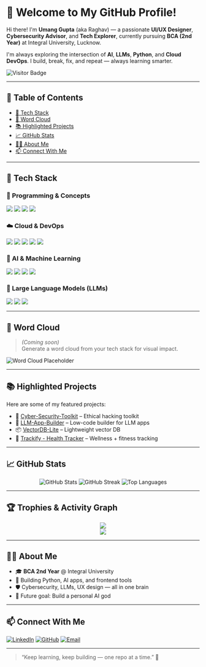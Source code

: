 # 👋 Welcome to My GitHub Profile!

Hi there! I'm **Umang Gupta** (aka Raghav) — a passionate **UI/UX Designer**, **Cybersecurity Advisor**, and **Tech Explorer**, currently pursuing **BCA (2nd Year)** at Integral University, Lucknow.

I'm always exploring the intersection of **AI**, **LLMs**, **Python**, and **Cloud DevOps**. I build, break, fix, and repeat — always learning smarter.

![Visitor Badge](https://komarev.com/ghpvc/?username=mini-page&style=flat-square&color=blue)

---

## 📌 Table of Contents

- [🚀 Tech Stack](#-tech-stack)
- [🧠 Word Cloud](#-word-cloud)
- [📚 Highlighted Projects](#-highlighted-projects)
- [📈 GitHub Stats](#-github-stats)
- [🧑‍💻 About Me](#-about-me)
- [📫 Connect With Me](#-connect-with-me)

---

## 🚀 Tech Stack

### 🧠 Programming & Concepts
<div align="left">
  <img src="https://img.shields.io/badge/Python-3776AB?style=flat&logo=python&logoColor=white"/>
  <img src="https://img.shields.io/badge/Flask-000000?style=flat&logo=flask&logoColor=white"/>
  <img src="https://img.shields.io/badge/SQL-4479A1?style=flat&logo=mysql&logoColor=white"/>
  <img src="https://img.shields.io/badge/VectorDB-005571?style=flat&logo=redis&logoColor=white"/>
</div>

### ☁️ Cloud & DevOps
<div align="left">
  <img src="https://img.shields.io/badge/AWS-232F3E?style=flat&logo=amazonaws&logoColor=white"/>
  <img src="https://img.shields.io/badge/GoogleCloud-4285F4?style=flat&logo=googlecloud&logoColor=white"/>
  <img src="https://img.shields.io/badge/Azure-0078D4?style=flat&logo=microsoftazure&logoColor=white"/>
  <img src="https://img.shields.io/badge/Docker-2496ED?style=flat&logo=docker&logoColor=white"/>
  <img src="https://img.shields.io/badge/Kubernetes-326CE5?style=flat&logo=kubernetes&logoColor=white"/>
</div>

### 🤖 AI & Machine Learning
<div align="left">
  <img src="https://img.shields.io/badge/Machine%20Learning-FF6F00?style=flat&logo=scikitlearn&logoColor=white"/>
  <img src="https://img.shields.io/badge/DeepLearning-8A2BE2?style=flat&logo=deeplearning.ai&logoColor=white"/>
  <img src="https://img.shields.io/badge/TensorFlow-FF6F00?style=flat&logo=tensorflow&logoColor=white"/>
  <img src="https://img.shields.io/badge/PyTorch-EE4C2C?style=flat&logo=pytorch&logoColor=white"/>
</div>

### 🧠 Large Language Models (LLMs)
<div align="left">
  <img src="https://img.shields.io/badge/GPT-005571?style=flat&logo=openai&logoColor=white"/>
  <img src="https://img.shields.io/badge/BERT-1F425F?style=flat&logo=google&logoColor=white"/>
  <img src="https://img.shields.io/badge/LLaMA-FF4500?style=flat&logo=meta&logoColor=white"/>
</div>

---

## 🧠 Word Cloud

> *(Coming soon)*  
Generate a word cloud from your tech stack for visual impact.

![Word Cloud Placeholder](https://via.placeholder.com/800x300.png?text=Tech+Stack+Word+Cloud)

---

## 📚 Highlighted Projects

Here are some of my featured projects:

- 🔐 [Cyber-Security-Toolkit](https://github.com/mini-page/Cyber-Security-Toolkit) – Ethical hacking toolkit
- 🤖 [LLM-App-Builder](https://github.com/mini-page/LLM-App-Builder) – Low-code builder for LLM apps
- 📦 [VectorDB-Lite](https://github.com/mini-page/VectorDB-Lite) – Lightweight vector DB
- 🧠 [Trackify - Health Tracker](https://github.com/mini-page/trackify) – Wellness + fitness tracking

---

## 📈 GitHub Stats

<div align="center">
  <img src="https://github-readme-stats.vercel.app/api?username=mini-page&show_icons=true&theme=radical" alt="GitHub Stats" />
  <img src="https://streak-stats.demolab.com?user=mini-page&theme=radical&hide_border=true" alt="GitHub Streak" />
  <img src="https://github-readme-stats.vercel.app/api/top-langs/?username=mini-page&layout=compact&theme=radical" alt="Top Languages" />
</div>

---

## 🏆 Trophies & Activity Graph

<div align="center">
  <img src="https://github-profile-trophy.vercel.app/?username=mini-page&theme=radical&no-frame=true&row=1&column=7" />
  <br/>
  <img src="https://github-readme-activity-graph.vercel.app/graph?username=mini-page&theme=react-dark" />
</div>

---

## 🧑‍💻 About Me

- 🎓 **BCA 2nd Year** @ Integral University  
- 🧠 Building Python, AI apps, and frontend tools  
- 🛡️ Cybersecurity, LLMs, UX design — all in one brain  
- 🤖 Future goal: Build a personal AI god

---

## 📫 Connect With Me

[![LinkedIn](https://img.shields.io/badge/-LinkedIn-blue?style=flat&logo=linkedin&logoColor=white)](https://www.linkedin.com/in/umanggupta5711/)
[![GitHub](https://img.shields.io/badge/-GitHub-black?style=flat&logo=github&logoColor=white)](https://github.com/mini-page)
[![Email](https://img.shields.io/badge/-Email-raghavans5711@gmail.com-red?style=flat&logo=gmail&logoColor=white)](mailto:raghavans5711@gmail.com)

---

> “Keep learning, keep building — one repo at a time.” 🚀
